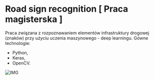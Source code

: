 # Road sign recognition [ Praca magisterska ]


Praca związana z rozpoznawaniem elementów infrastruktury drogowej (znaków) przy użyciu uczenia maszynowego - deep learningu. 
Gówne technologie:
- Python,
- Keras, 
- OpenCV.

![IMG](https://i.ibb.co/y44037N/figure-softmax-stoph-2-jpg.png)
